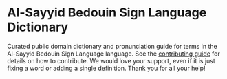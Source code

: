 
# Al-Sayyid Bedouin Sign Language Dictionary

Curated public domain dictionary and pronunciation guide for terms in the Al-Sayyid Bedouin Sign Language language. See the [contributing guide](https://github.com/drumworkteam/term/blob/make/.github/contributing.md) for details on how to contribute. We would love your support, even if it is just fixing a word or adding a single definition. Thank you for all your help!